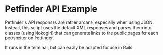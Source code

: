 # Petfinder API Example

Petfinder's API responses are rather arcane, especially when using JSON. Instead, this script uses the default XML responses and parses them into classes (using Nokogiri) that can generate links to the public pages for each pet/shelter on Petfinder. 

It runs in the terminal, but can easily be adapted for use in Rails. 
